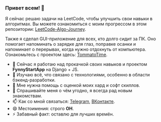 ### Привет всем! 👋

Я сейчас решаю задачи на LeetCode, чтобы улучшить свои навыки в алгоритмах. Вы можете ознакомиться с моим прогрессом в этом репозитории: [LeetCode-Algo-Journey](https://github.com/makwerik/LeetCode-Algo-Journey).

Также я сделал GUI-приложение для всех, кто долго сидит за ПК. Оно помогает напоминать о зарядке для глаз, поправке осанки и напоминает о перерывах, когда нужно отдохнуть от компьютера. Ознакомьтесь с проектом здесь: [TommatoTime](https://github.com/makwerik/TommatoTime).

- 🔭 Сейчас я работаю над прокачкой своих навыков и проектом **FynnyStartApp** на Django + JS.
- 🌱 Изучаю всё, что связано с технологиями, особенно в области бэкенд-разработки.
- 🤔 Мне нужна помощь с оценкой моих хард и софт скиллов.
- 💬 Спрашивайте меня о чём угодно, я всегда рад новым знакомствам.
- 📫 Как со мной связаться: [Telegram](https://t.me/makwerik), [ВКонтакте](https://vk.com/makwerik).
- 😄 Местоимения: строго **ОН**.
- ⚡ Забавный факт: оставлю для лучших времён.
